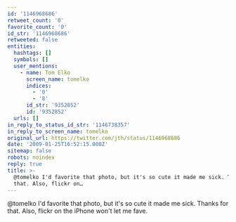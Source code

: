 ```yaml
---
id: '1146968686'
retweet_count: '0'
favorite_count: '0'
id_str: '1146968686'
retweeted: false
entities:
  hashtags: []
  symbols: []
  user_mentions:
    - name: Tom Elko
      screen_name: tomelko
      indices:
        - '0'
        - '8'
      id_str: '9352852'
      id: '9352852'
  urls: []
in_reply_to_status_id_str: '1146738357'
in_reply_to_screen_name: tomelko
original_url: https://twitter.com/jth/status/1146968686
date: '2009-01-25T16:52:15.000Z'
sitemap: false
robots: noindex
reply: true
title: >-
  @tomelko I'd favorite that photo, but it's so cute it made me sick. Thanks for
  that. Also, flickr on…
---
```


@tomelko I'd favorite that photo, but it's so cute it made me sick. Thanks for that. Also, flickr on the iPhone won't let me fave.